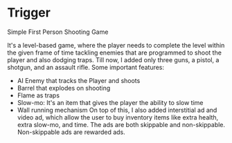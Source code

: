 # Trigger

Simple First Person Shooting Game

It's a level-based game, where the player needs to complete the level within the given frame of time tackling enemies that are programmed to shoot the player and also dodging traps.
Till now, I added only three guns, a pistol, a shotgun, and an assault rifle.
Some important features:
- AI Enemy that tracks the Player and shoots
- Barrel that explodes on shooting
- Flame as traps
- Slow-mo: It's an item that gives the player the ability to slow time
- Wall running mechanism
On top of this, I also added interstitial ad and video ad, which allow the user to buy inventory items like extra health, extra slow-mo, and time. The ads are both skippable and non-skippable. Non-skippable ads are rewarded ads.
